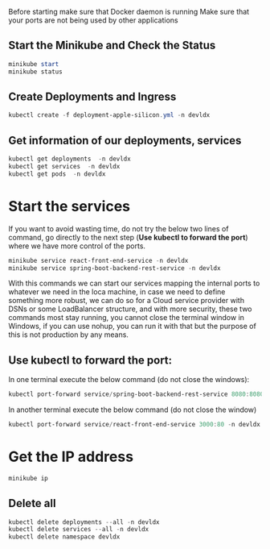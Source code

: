 Before starting make sure that Docker daemon is running
Make sure that your ports are not being used by other applications

## Start the Minikube and Check the Status

```powershell
minikube start
minikube status
```

## Create Deployments and Ingress
```powershell
kubectl create -f deployment-apple-silicon.yml -n devldx
```

## Get information of our deployments, services
```powershell
kubectl get deployments  -n devldx
kubectl get services  -n devldx
kubectl get pods  -n devldx
```

# Start the services
If you want to avoid wasting time, do not try the below two lines of command, go directly to the next step (**Use kubectl to forward the port**) where we have more control of the ports.

```powershell
minikube service react-front-end-service -n devldx
minikube service spring-boot-backend-rest-service -n devldx
```

With this commands we can start our services mapping the internal ports to whatever we need in the loca machine, in case we need to define something more robust, we can do so for a Cloud service provider with DSNs or some LoadBalancer structure, and with more security, these two commands most stay running, you cannot close the terminal window in Windows, if you can use nohup, you can run it with that but the purpose of this is not production by any means.

## Use kubectl to forward the port:

In one terminal execute the below command (do not close the windows):

```powershell
kubectl port-forward service/spring-boot-backend-rest-service 8080:8080 -n devldx
```

In another terminal execute the below command (do not close the window)

```powershell
kubectl port-forward service/react-front-end-service 3000:80 -n devldx
```

# Get the IP address

```powershell
minikube ip
```

## Delete all

```powershell
kubectl delete deployments --all -n devldx
kubectl delete services --all -n devldx
kubectl delete namespace devldx
```
